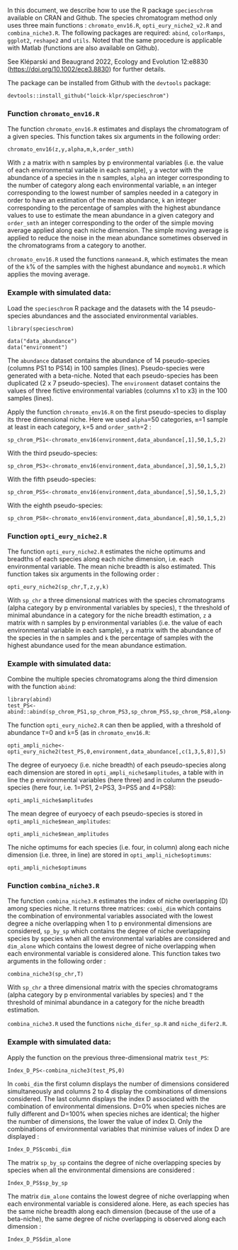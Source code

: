 In this document, we describe how to use the R package `specieschrom` available on CRAN and Github. The species chromatogram method only uses three main functions : `chromato_env16.R`, `opti_eury_niche2_v2.R` and `combina_niche3.R`. The following packages are required: `abind`, `colorRamps`, `ggplot2`, `reshape2` and `utils`. Noted that the same procedure is applicable with Matlab (functions are also available on Github).

See Kléparski and Beaugrand 2022, Ecology and Evolution 12:e8830 (https://doi.org/10.1002/ece3.8830) for further details.

The package can be installed from Github with the `devtools` package:
```{}
devtools::install_github("loick-klpr/specieschrom")
```

### Function `chromato_env16.R`
The function `chromato_env16.R` estimates and displays the chromatogram of a given species. This function takes six arguments in the following order:
```{}
chromato_env16(z,y,alpha,m,k,order_smth)
```
With `z` a matrix with n samples by p environmental variables (i.e. the value of each environmental variable in each sample), `y` a vector with the abundance of a species in the n samples, `alpha` an integer corresponding to the number of category along each environmental variable, `m` an integer corresponding to the lowest number of samples needed in a category in order to have an estimation of the mean abundance, `k` an integer corresponding to the percentage of samples with the highest abundance values to use to estimate the mean abundance in a given category and `order_smth` an integer corresponding to the order of the simple moving average applied along each niche dimension. The simple moving average is applied to reduce the noise in the mean abundance sometimes observed in the chromatograms from a category to another.

`chromato_env16.R` used the functions `nanmean4.R`, which estimates the mean of the `k`% of the samples with the highest abundance and `moymob1.R` which applies the moving average.

### Example with simulated data: 
Load the `specieschrom` R package and the datasets with the 14 pseudo-species abundances and the associated environmental variables.

```{r}
library(specieschrom)

data("data_abundance")
data("environment")
```
The `abundance` dataset contains the abundance of 14 pseudo-species (columns PS1 to PS14) in 100 samples (lines). Pseudo-species were generated with a beta-niche. Noted that each pseudo-species has been duplicated (2 x 7 pseudo-species). The `environment` dataset contains the values of three fictive environmental variables (columns x1 to x3) in the 100 samples (lines). 

Apply the function `chromato_env16.R` on the first pseudo-species to display its three dimensional niche. Here we used `alpha`=50 categories, `m`=1 sample at least in each category, `k`=5 and `order_smth`=2 :
```{r}
sp_chrom_PS1<-chromato_env16(environment,data_abundance[,1],50,1,5,2)
```

With the third pseudo-species:
```{r}
sp_chrom_PS3<-chromato_env16(environment,data_abundance[,3],50,1,5,2)
```

With the fifth pseudo-species:
```{r}
sp_chrom_PS5<-chromato_env16(environment,data_abundance[,5],50,1,5,2)
```

With the eighth pseudo-species:
```{r}
sp_chrom_PS8<-chromato_env16(environment,data_abundance[,8],50,1,5,2)
```

### Function `opti_eury_niche2.R`
The function `opti_eury_niche2.R` estimates the niche optimums and breadths of each species along each niche dimension, i.e. each environmental variable. The mean niche breadth is also estimated. This function takes six arguments in the following order : 
```{}
opti_eury_niche2(sp_chr,T,z,y,k)
```
With `sp_chr` a three dimensional matrices with the species chromatograms (alpha category by p environmental variables by species), `T` the threshold of minimal abundance in a category for the niche breadth estimation, `z` a matrix with n samples by p environmental variables (i.e. the value of each environmental variable in each sample), `y` a matrix with the abundance of the species in the n samples and `k` the percentage of samples with the highest abundance used for the mean abundance estimation. 

### Example with simulated data: 

Combine the multiple species chromatograms along the third dimension with the function `abind`: 
```{r}
library(abind)
test_PS<-abind::abind(sp_chrom_PS1,sp_chrom_PS3,sp_chrom_PS5,sp_chrom_PS8,along=3)
```

The function `opti_eury_niche2.R` can then be applied, with a threshold of abundance `T`=0 and `k`=5 (as in `chromato_env16.R`:
```{r}
opti_ampli_niche<-opti_eury_niche2(test_PS,0,environment,data_abundance[,c(1,3,5,8)],5)

```

The degree of euryoecy (i.e. niche breadth) of each pseudo-species along each dimension are stored in `opti_ampli_niche$amplitudes`, a table with in line the p environmental variables (here three) and in column the pseudo-species (here four, i.e. 1=PS1, 2=PS3, 3=PS5 and 4=PS8):
```{r}
opti_ampli_niche$amplitudes
```

The mean degree of euryoecy of each pseudo-species is stored in `opti_ampli_niche$mean_amplitudes`:
```{r}
opti_ampli_niche$mean_amplitudes
```

The niche optimums for each species (i.e. four, in column) along each niche dimension (i.e. three, in line) are stored in `opti_ampli_niche$optimums`:
```{r}
opti_ampli_niche$optimums

```

### Function `combina_niche3.R`

The function `combina_niche3.R` estimates the index of niche overlapping (D) among species niche. It returns three matrices: `combi_dim` which contains the combination of environmental variables associated with the lowest degree a niche overlapping when 1 to p environmental dimensions are considered, `sp_by_sp` which contains the degree of niche overlapping species by species when all the environmental variables are considered and `dim_alone` which contains the lowest degree of niche overlapping when each environmental variable is considered alone. This function takes two arguments in the following order : 
```{}
combina_niche3(sp_chr,T)
```
With `sp_chr` a three dimensional matrix with the species chromatograms (alpha category by p environmental variables by species) and `T` the threshold of minimal abundance in a category for the niche breadth estimation.

`combina_niche3.R` used the functions `niche_difer_sp.R` and `niche_difer2.R`.

### Example with simulated data: 

Apply the function on the previous three-dimensional matrix `test_PS`:
```{r}
Index_D_PS<-combina_niche3(test_PS,0)
```

In `combi_dim` the first column displays the number of dimensions considered simultaneously and columns 2 to 4 display the combinations of dimensions considered. The last column displays the index D associated with the combination of environmental dimensions. D=0% when species niches are fully different and D=100% when species niches are identical; the higher the number of dimensions, the lower the value of index D. Only the combinations of environmental variables that minimise values of index D are displayed :
```{r}
Index_D_PS$combi_dim
```

The matrix `sp_by_sp` contains the degree of niche overlapping species by species when all the environmental dimensions are considered :
```{r}
Index_D_PS$sp_by_sp
```

The matrix `dim_alone` contains the lowest degree of niche overlapping when each environmental variable is considered alone. Here, as each species has the same niche breadth along each dimension (because of the use of a beta-niche), the same degree of niche overlapping is observed along each dimension :
```{r}
Index_D_PS$dim_alone
```

